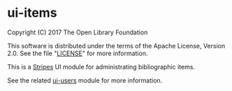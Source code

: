 # ui-items

Copyright (C) 2017 The Open Library Foundation

This software is distributed under the terms of the Apache License,
Version 2.0. See the file "[LICENSE](LICENSE)" for more information.

This is a [Stripes](https://github.com/folio-org/stripes-core/) UI module for administrating bibliographic items.

See the related [ui-users](https://github.com/folio-org/ui-users) module for more information.

